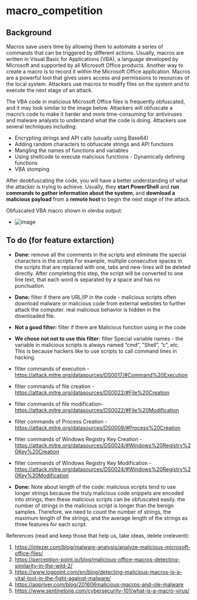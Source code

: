 # macro_competition
## Background
Macros save users time by allowing them to automate a series of commands that can be triggered by different actions. Usually, macros are written in Visual Basic for Applications (VBA), a language developed by Microsoft and supported by all Microsoft Office products. Another way to create a macro is to record it within the Microsoft Office application. Macros are a powerful tool that gives users access and permissions to resources of the local system. Attackers use macros to modify files on the system and to execute the next stage of an attack.

The VBA code in malicious Microsoft Office files is frequently obfuscated, and it may look similar to the image below. Attackers will obfuscate a macro’s code to make it harder and more time-consuming for antiviruses and malware analysts to understand what the code is doing. Attackers use several techniques including:

- Encrypting strings and API calls (usually using Base64)
- Adding random characters to obfuscate strings and API functions
- Mangling the names of functions and variables
- Using shellcode to execute malicious functions
​​- Dynamically defining functions
- VBA stomping

After deobfuscating the code, you will have a better understanding of what the attacker is trying to achieve. Usually, they **start PowerShell** and **run commands to gather information about the system**, and **download a malicious payload** from a **remote host** to begin the next stage of the attack.

Obfuscated VBA macro shown in olevba output:
- ![image](https://github.com/TaliaSeada/macro_competition/assets/93203695/a0568fe4-59a2-46f2-b353-bd34199a3d90)


## To do (for feature extarction)

- **Done:** remove all the comments in the scripts and eliminate the special characters in the scripts
For example, multiple consecutive spaces in the scripts that are replaced with one, tabs and new-lines will be deleted directly.
After completing this step, the script will be converted to one line text, that each word is separated by a space and has no punctuation.

- **Done:** filter if there are URL/IP in the code - malicious scripts often download malware or malicious code from external websites to further attack the computer. real malicious behavior is hidden in the downloaded file.

- **Not a good filter:** filter if there are Malicious function using in the code

- **We chose not not to use this filter:** filter Special variable names - the variable in malicious scripts is always named ”cmd”, ”Shell”, ”c”, etc. This is because hackers like to use scripts to call command lines in hacking.

- filter commands of execution - https://attack.mitre.org/datasources/DS0017/#Command%20Execution

- filter commands of file creation - https://attack.mitre.org/datasources/DS0022/#File%20Creation

- filter commands of file modification- https://attack.mitre.org/datasources/DS0022/#File%20Modification

- filter commands of Process Creation - https://attack.mitre.org/datasources/DS0009/#Process%20Creation

- filter commands of Windows Registry Key Creation - https://attack.mitre.org/datasources/DS0024/#Windows%20Registry%20Key%20Creation

- filter commands of Windows Registry Key Modification - https://attack.mitre.org/datasources/DS0024/#Windows%20Registry%20Key%20Modification

- **Done:** Note about length of the code: malicious scripts tend to use longer strings because the truly malicious code snippets are encoded into strings, then these malicious scripts can be obfuscated easily. the number of strings in the malicious script is longer than the benign samples. Therefore, we need to count the number of strings, the maximum length of the strings, and the average length of the strings as three features for each
script.

References (read and keep those that help us, take ideas, delete irrelevent):
1. https://intezer.com/blog/malware-analysis/analyze-malicious-microsoft-office-files/
3. https://perception-point.io/blog/malicious-office-macros-detecting-similarity-in-the-wild-2/
4. https://www.logpoint.com/en/blog/detecting-malicious-macros-is-a-vital-tool-in-the-fight-against-malware/
5. https://appriver.com/blog/201606malicious-macros-and-ole-malware
7. https://www.sentinelone.com/cybersecurity-101/what-is-a-macro-virus/
